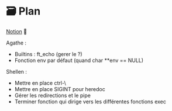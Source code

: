 # 🗃️ Plan

[Notion](https://agatocherry.notion.site/Minishell-d9d2a462a1384b26ae9491338da6e053) 📌

Agathe :

- Builtins : ft_echo (gerer le \?)
- Fonction env par défaut (quand char **env == NULL)

Shellen :
- Mettre en place ctrl-\
- Mettre en place SIGINT pour heredoc
- Gérer les redirections et le pipe
- Terminer fonction qui dirige vers les différentes fonctions exec
